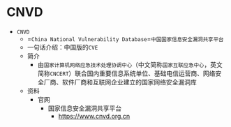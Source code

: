 # CNVD

* `CNVD`
  * =`China National Vulnerability Database`=`中国国家信息安全漏洞共享平台`
  * 一句话介绍：中国版的`CVE`
  * 简介
    * 由`国家计算机网络应急技术处理协调中心`（中文简称`国家互联应急中心`，英文简称`CNCERT`）联合国内重要信息系统单位、基础电信运营商、网络安全厂商、软件厂商和互联网企业建立的国家网络安全漏洞库
  * 资料
      * 官网
        * 国家信息安全漏洞共享平台
          * https://www.cnvd.org.cn
